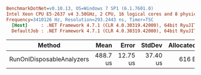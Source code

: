 ``` ini

BenchmarkDotNet=v0.10.13, OS=Windows 7 SP1 (6.1.7601.0)
Intel Xeon CPU E5-2637 v4 3.50GHz, 2 CPU, 16 logical cores and 8 physical cores
Frequency=3410126 Hz, Resolution=293.2443 ns, Timer=TSC
  [Host]     : .NET Framework 4.7.1 (CLR 4.0.30319.42000), 64bit RyuJIT-v4.7.2558.0
  DefaultJob : .NET Framework 4.7.1 (CLR 4.0.30319.42000), 64bit RyuJIT-v4.7.2558.0


```
|                    Method |     Mean |    Error |   StdDev | Allocated |
|-------------------------- |---------:|---------:|---------:|----------:|
| RunOnIDisposableAnalyzers | 488.7 us | 12.75 us | 37.40 us |     616 B |
